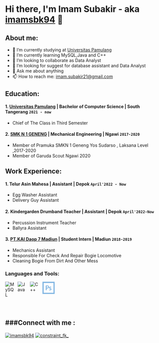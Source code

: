 # Hi there, I'm Imam Subakir - aka [imamsbk94](https://twitter.com/ImamSBK94?t=PMKG72HwdfKRkIQG8r_5sA&s=09) 👋
## About me:
- 🔭 I’m currently studying at [Universitas Pamulang](https://unpam.ac.id/)
- 🌱 I’m currently learning MySQL,Java and C++
- 👯 I’m looking to collaborate as Data Analyst
- 🤔 I’m looking for suggest for database assistant and Data Analyst
- 💬 Ask me about anything
- 📫 How to reach me: imam.subakir21@gmail.com

## Education:

#### 1. [Universitas Pamulang](https://unpam.ac.id) | Bachelor of Computer Science | South Tangerang  `2021 - now`
   - Chief of The Class in Third Semester 
     
 #### 2. [SMK N 1 GENENG](https://smknegeri1geneng.sch.id/) | Mechanical Engineering | Ngawi `2017-2020`
   - Member of Pramuka SMKN 1 Geneng Yos Sudarso , Laksana Level ,2017-2020
   - Member of Garuda Scout Ngawi 2020 

## Work Experience:
#### 1. Telur Asin Mahesa | Assistant | Depok `April'2022 - Now`
   - Egg Washer Assistant
   - Delivery Guy Assistant

#### 2. Kindergarden Drumband  Teacher | Assistant | Depok `April'2022-Now`
   - Percussion Instrument Teacher
   - Ballyra Assistant

#### 3. [PT.KAI Daop 7 Madiun](https://www.kai.id/) | Student Intern | Madiun `2018-2019`
   - Mechanics Assistant 
   - Responsible For Check And Repair Bogie Locomotive 
   - Cleaning Bogie From Dirt And Other Mess 

### Languages and Tools:

<img align="left" alt="MySQL" width="30px" src="https://cdn.jsdelivr.net/gh/devicons/devicon/icons/mysql/mysql-original.svg" style="padding-right:10px;" />
<img align="left" alt="Java" width="30px" src="https://encrypted-tbn0.gstatic.com/images?q=tbn:ANd9GcQSufA5E80QX_S3HPg5tG1PPqduCDYu5BegYiGDJb7Y4A&s" style="padding-right:10px;" />
<img align="left" alt="C++" width="30px" src="https://encrypted-tbn0.gstatic.com/images?q=tbn:ANd9GcQGhQt3PRZW7nctMw-UH77Un9Uy2rb_ChvX-iMsqQLg&s=36" style="padding-right:10px;" />
<p align="left"> <a href="https://www.photoshop.com/en" target="_blank" rel="noreferrer"> <img src="https://raw.githubusercontent.com/devicons/devicon/master/icons/photoshop/photoshop-line.svg" alt="photoshop" width="40" height="40"/> </a> </p>

<br />
<br />

###Connect with me :
---
<p align="left">
<a href="https://twitter.com/imamsbk94" target="blank"><img align="center" src="https://raw.githubusercontent.com/rahuldkjain/github-profile-readme-generator/master/src/images/icons/Social/twitter.svg" alt="imamsbk94" height="30" width="40" /></a>
<a href="https://instagram.com/constraint_fk_" target="blank"><img align="center" src="https://raw.githubusercontent.com/rahuldkjain/github-profile-readme-generator/master/src/images/icons/Social/instagram.svg" alt="constraint_fk_" height="30" width="40" /></a>
</p>
